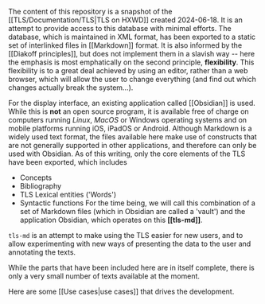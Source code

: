 The content of this repository is a snapshot of the [[TLS/Documentation/TLS|TLS on HXWD]] created 2024-06-18. It is an attempt to provide access to this database with minimal efforts.  The database, which is maintained in XML format, has been exported to a static set of interlinked files in [[Markdown]] format.  It is also informed by the [[Diakoff principles]], but does not implement them in a slavish way -- here the emphasis is most emphatically on the second principle, **flexibility**. This flexibility is to a great deal achieved by using an editor, rather than a web browser, which will allow the user to change everything (and find out which changes actually break the system...). 

For the display interface, an existing application called [[Obsidian]] is used.  While this is **not** an open source program, it is available free of charge on computers running *Linux*, *MacOS* or Windows operating systems and on mobile platforms running iOS, iPadOS or Android. Although Markdown is a widely used text format, the files available here make use of constructs that are not generally supported in other applications, and therefore can only be used with Obsidian. 
As of this writing, only the core elements of the TLS have been exported, which includes
- Concepts
- Bibliography
- TLS Lexical entities ('Words')
- Syntactic functions
For the time being, we will call this combination of a set of Markdown files (which in Obsidian are called a 'vault') and the application Obsidian, which operates on this **[[tls-md]]**.  

`tls-md` is an attempt to make using the TLS easier for new users, and to allow experimenting with new ways of presenting the data to the user and annotating the texts. 

While the parts that have been included here are in itself complete, there is only a very small number of texts available at the moment. 

Here are some [[Use cases|use cases]] that drives the development.  
